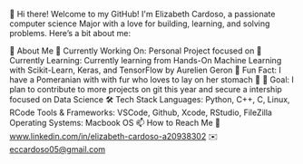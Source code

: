👋 Hi there! Welcome to my GitHub!
I'm Elizabeth Cardoso, a passionate computer science Major with a love for building, learning, and solving problems. Here’s a bit about me:

🌟 About Me
🔭 Currently Working On: Personal Project focused on 
🌱 Currently Learning: Currently learning from Hands-On Machine Learning with Scikit-Learn, Keras, and TensorFlow by Aurelien Geron
🐾 Fun Fact: I have a Pomeranian with with fur who loves to lay on her stomach 🐶 
🎯 Goal: I plan to contribute to more projects on git this year and secure a intership focused on Data Science
🛠️ Tech Stack
Languages: Python, C++, C, Linux, RCode
Tools & Frameworks: VSCode, Github, Xcode, RStudio, FileZilla
Operating Systems: Macbook OS
📫 How to Reach Me
💼 www.linkedin.com/in/elizabeth-cardoso-a20938302
✉️ eccardoso05@gmail.com


<!---
ecardoso106/ecardoso106 is a ✨ special ✨ repository because its `README.md` (this file) appears on your GitHub profile.
You can click the Preview link to take a look at your changes.
--->
